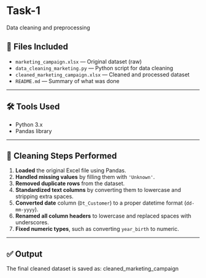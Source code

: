 # Task-1
Data cleaning and preprocessing

## 📁 Files Included
- `marketing_campaign.xlsx` — Original dataset (raw)
- `data_cleaning_marketing.py` — Python script for data cleaning
- `cleaned_marketing_campaign.xlsx` — Cleaned and processed dataset
- `README.md` — Summary of what was done

---

## 🛠 Tools Used
- Python 3.x
- Pandas library

---

## 🔧 Cleaning Steps Performed
1. **Loaded** the original Excel file using Pandas.
2. **Handled missing values** by filling them with `'Unknown'`.
3. **Removed duplicate rows** from the dataset.
4. **Standardized text columns** by converting them to lowercase and stripping extra spaces.
5. **Converted date** column (`Dt_Customer`) to a proper datetime format (`dd-mm-yyyy`).
6. **Renamed all column headers** to lowercase and replaced spaces with underscores.
7. **Fixed numeric types**, such as converting `year_birth` to numeric.

---

## ✅ Output
The final cleaned dataset is saved as:
cleaned_marketing_campaign
